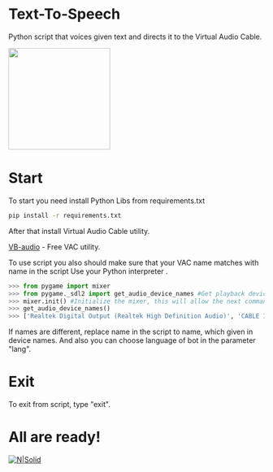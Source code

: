 # Text-To-Speech
Python script that voices given text and directs it to the Virtual Audio Cable.

<img src="https://images.vexels.com/media/users/3/145866/isolated/preview/b4efb6c6682b2a808631bf8fbd96d015-sound-wave-icon.png" width="200px"/>

# Start
To start you need install Python Libs from requirements.txt

```sh
pip install -r requirements.txt
```

After that install Virtual Audio Cable utility.


[VB-audio](https://vb-audio.com/Cable/) - Free VAC utility.


To use script you also should make sure that your VAC name matches with name in the script
Use your Python interpreter .

```py
>>> from pygame import mixer
>>> from pygame._sdl2 import get_audio_device_names #Get playback device names
>>> mixer.init() #Initialize the mixer, this will allow the next commands to work
>>> get_audio_device_names()
>>> ['Realtek Digital Output (Realtek High Definition Audio)', 'CABLE Input (VB-Audio Virtual Cable)', 'Динамики (Realtek High Definition Audio)', 'XV272 P (NVIDIA High Definition Audio)']
```

If names are different, replace name in the script to name, which given in device names.
And also you can choose language of bot in the parameter "lang".

# Exit
To exit from script, type "exit".

# **All are ready!**
[![N|Solid](https://user-images.githubusercontent.com/108426835/180672123-2fecb949-11f7-4699-a64f-a51d7f82277a.png)](https://www.python.org/)

